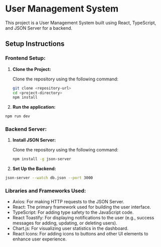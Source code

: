 # User Management System

This project is a User Management System built using React, TypeScript, and JSON Server for a backend.

## Setup Instructions

### **Frontend Setup:**

1. **Clone the Project:**

   Clone the repository using the following command:

   ```bash
   git clone <repository-url>
   cd <project-directory>
   npm install
   ```

2. **Run the application:**
```bash
npm run dev
```

### **Backend Server:**

1. **Install JSON Server:**

   Clone the repository using the following command:

   ```bash
   npm install -g json-server
   ```

2. **Set Up the Backend:**
```bash
json-server --watch db.json --port 3000
```

### **Libraries and Frameworks Used:**

- Axios: For making HTTP requests to the JSON Server.
- React: The primary framework used for building the user interface.
- TypeScript: For adding type safety to the JavaScript code.
- React Toastify: For displaying notifications to the user (e.g., success messages for adding, updating, or deleting users).
- Chart.js: For visualizing user statistics in the dashboard.
- React Icons: For adding icons to buttons and other UI elements to enhance user experience.



